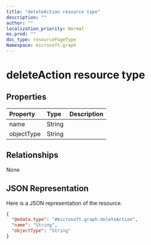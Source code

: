 ```yaml
---
title: "deleteAction resource type"
description: ""
author: ""
localization_priority: Normal
ms.prod: ""
doc_type: resourcePageType
Namespace: microsoft.graph
---
```



# deleteAction resource type



## Properties
|Property|Type|Description|
|:---|:---|:---|
|name|String||
|objectType|String||

## Relationships
None

## JSON Representation
Here is a JSON representation of the resource.
<!-- {
  "blockType": "resource",
  "@odata.type": "microsoft.graph.deleteAction"
}
-->
``` json
{
  "@odata.type": "#microsoft.graph.deleteAction",
  "name": "String",
  "objectType": "String"
}
```

